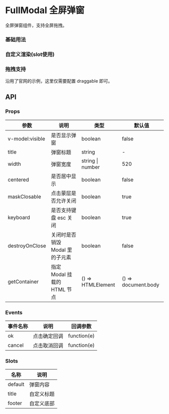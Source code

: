 # FullModal 全屏弹窗

全屏弹窗组件，支持全屏拖拽。
<script setup>
    import Basic from './Basic.vue'
    import CustomRender from './CustomRender.vue'
    import Drag from './Drag.vue'
</script>
### 基础用法
<Basic />

### 自定义渲染(slot使用)

<CustomRender />

### 拖拽支持
沿用了官网的示例，这里仅需要配置 draggable 即可。

<Drag />


## API

### Props

| 参数 | 说明 | 类型 | 默认值 |
| --- | --- | --- | --- |
| v-model:visible | 是否显示弹窗 | boolean | false |
| title | 弹窗标题 | string | - |
| width | 弹窗宽度 | string \| number | 520 |
| centered | 是否居中显示 | boolean | false |
| maskClosable | 点击蒙层是否允许关闭 | boolean | true |
| keyboard | 是否支持键盘 esc 关闭 | boolean | true |
| destroyOnClose | 关闭时是否销毁 Modal 里的子元素 | boolean | false |
| getContainer | 指定 Modal 挂载的 HTML 节点 | () => HTMLElement | () => document.body |

### Events

| 事件名称 | 说明 | 回调参数 |
| --- | --- | --- |
| ok | 点击确定回调 | function(e) |
| cancel | 点击取消回调 | function(e) |

### Slots

| 名称 | 说明 |
| --- | --- |
| default | 弹窗内容 |
| title | 自定义标题 |
| footer | 自定义底部 |
